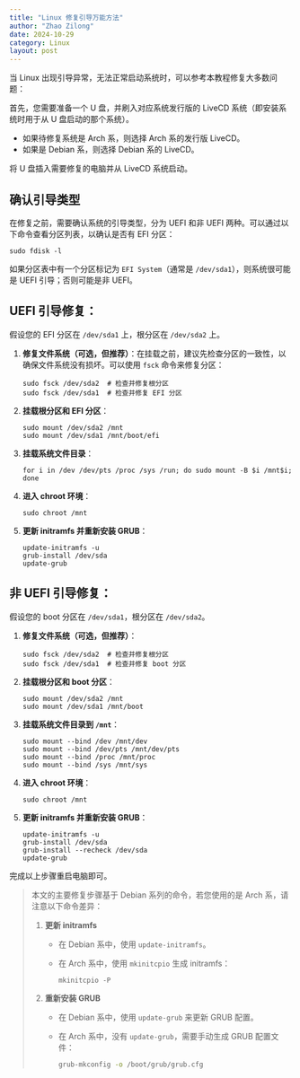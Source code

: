 ```yaml
---
title: "Linux 修复引导万能方法"
author: "Zhao Zilong"
date: 2024-10-29
category: Linux
layout: post
---
```



当 Linux 出现引导异常，无法正常启动系统时，可以参考本教程修复大多数问题：

首先，您需要准备一个 U 盘，并刷入对应系统发行版的 LiveCD 系统（即安装系统时用于从 U 盘启动的那个系统）。

- 如果待修复系统是 Arch 系，则选择 Arch 系的发行版 LiveCD。
- 如果是 Debian 系，则选择 Debian 系的 LiveCD。

将 U 盘插入需要修复的电脑并从 LiveCD 系统启动。

## 确认引导类型

在修复之前，需要确认系统的引导类型，分为 UEFI 和非 UEFI 两种。可以通过以下命令查看分区列表，以确认是否有 EFI 分区：

```shell
sudo fdisk -l
```

如果分区表中有一个分区标记为 `EFI System`（通常是 `/dev/sda1`），则系统很可能是 UEFI 引导；否则可能是非 UEFI。

## UEFI 引导修复：

假设您的 EFI 分区在 `/dev/sda1` 上，根分区在 `/dev/sda2` 上。

1. **修复文件系统（可选，但推荐）**：在挂载之前，建议先检查分区的一致性，以确保文件系统没有损坏。可以使用 `fsck` 命令来修复分区：

   ```shell
   sudo fsck /dev/sda2  # 检查并修复根分区
   sudo fsck /dev/sda1  # 检查并修复 EFI 分区
   ```

2. **挂载根分区和 EFI 分区**：

   ```shell
   sudo mount /dev/sda2 /mnt
   sudo mount /dev/sda1 /mnt/boot/efi
   ```

3. **挂载系统文件目录**：

   ```shell
   for i in /dev /dev/pts /proc /sys /run; do sudo mount -B $i /mnt$i; done
   ```

4. **进入 chroot 环境**：

   ```shell
   sudo chroot /mnt
   ```

5. **更新 initramfs 并重新安装 GRUB**：

   ```shell
   update-initramfs -u
   grub-install /dev/sda
   update-grub
   ```

## 非 UEFI 引导修复：

假设您的 boot 分区在 `/dev/sda1`，根分区在 `/dev/sda2`。

1. **修复文件系统（可选，但推荐）**：

   ```shell
   sudo fsck /dev/sda2  # 检查并修复根分区
   sudo fsck /dev/sda1  # 检查并修复 boot 分区
   ```

2. **挂载根分区和 boot 分区**：

   ```shell
   sudo mount /dev/sda2 /mnt
   sudo mount /dev/sda1 /mnt/boot
   ```

3. **挂载系统文件目录到 `/mnt`**：

   ```shell
   sudo mount --bind /dev /mnt/dev
   sudo mount --bind /dev/pts /mnt/dev/pts
   sudo mount --bind /proc /mnt/proc
   sudo mount --bind /sys /mnt/sys
   ```

4. **进入 chroot 环境**：

   ```shell
   sudo chroot /mnt
   ```

5. **更新 initramfs 并重新安装 GRUB**：

   ```shell
   update-initramfs -u
   grub-install /dev/sda
   grub-install --recheck /dev/sda
   update-grub
   ```

完成以上步骤重启电脑即可。

> 本文的主要修复步骤基于 Debian 系列的命令，若您使用的是 Arch 系，请注意以下命令差异：
>
> 1. **更新 initramfs**  
>
>    - 在 Debian 系中，使用 `update-initramfs`。
>
>    - 在 Arch 系中，使用 `mkinitcpio` 生成 initramfs：
>
>      ```shell
>      mkinitcpio -P
>      ```
>
> 2. **重新安装 GRUB**  
>
>    - 在 Debian 系中，使用 `update-grub` 来更新 GRUB 配置。
>
>    - 在 Arch 系中，没有 `update-grub`，需要手动生成 GRUB 配置文件：
>
>      ```bash
>      grub-mkconfig -o /boot/grub/grub.cfg
>      ```
